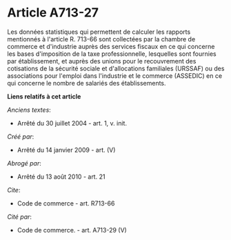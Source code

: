 # Article A713-27

Les données statistiques qui permettent de calculer les rapports mentionnés à l'article R. 713-66 sont collectées par la
chambre de commerce et d'industrie auprès des services fiscaux en ce qui concerne les bases d'imposition de la taxe
professionnelle, lesquelles sont fournies par établissement, et auprès des unions pour le recouvrement des cotisations de la
sécurité sociale et d'allocations familiales (URSSAF) ou des associations pour l'emploi dans l'industrie et le commerce
(ASSEDIC) en ce qui concerne le nombre de salariés des établissements.

**Liens relatifs à cet article**

_Anciens textes_:

  - Arrêté du 30 juillet 2004 - art. 1, v. init.

_Créé par_:

  - Arrêté du 14 janvier 2009 - art. (V)

_Abrogé par_:

  - Arrêté du 13 août 2010 - art. 21

_Cite_:

  - Code de commerce - art. R713-66

_Cité par_:

  - Code de commerce. - art. A713-29 (V)
